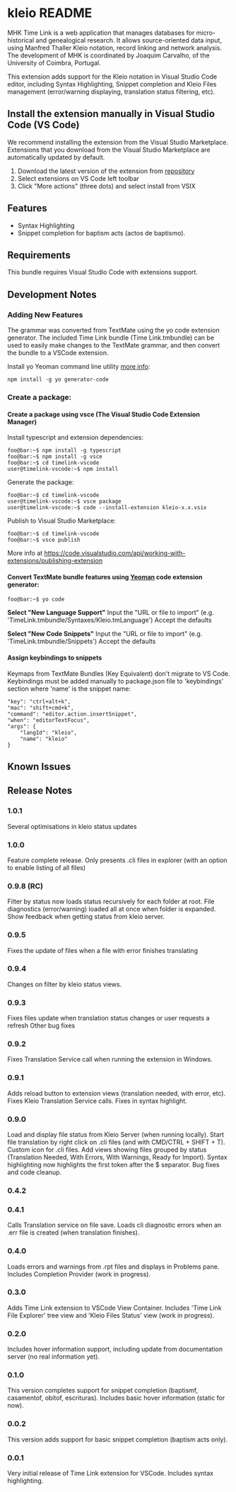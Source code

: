 # kleio README

MHK Time Link is a web application that manages databases for micro-historical and genealogical research. It allows source-oriented data input, using Manfred Thaller Kleio notation, record linking and network analysis. The development of MHK is coordinated by Joaquim Carvalho, of the University of Coimbra, Portugal.

This extension adds support for the Kleio notation in Visual Studio Code editor, including Syntax Highlighting, Snippet completion and Kleio Files management (error/warning displaying, translation status filtering, etc).

## Install the extension manually in Visual Studio Code (VS Code)

We recommend installing the extension from the Visual Studio Marketplace. Extensions that you download from the Visual Studio Marketplace are automatically updated by default.

1. Download the latest version of the extension from [repository](https://github.com/time-link/timelink-vscode/raw/master/builds/)
2. Select extensions on VS Code left toolbar
3. Click "More actions" (three dots) and select install from VSIX

## Features

* Syntax Highlighting
* Snippet completion for baptism acts (actos de baptismo).

## Requirements

This bundle requires Visual Studio Code with extensions support.

## Development Notes

### Adding New Features

The grammar was converted from TextMate using the yo code extension generator. The included Time Link bundle (Time Link.tmbundle) can be used to easily make changes to the TextMate grammar, and then convert the bundle to a VSCode extension.

Install yo Yeoman command line utility [more info](https://code.visualstudio.com/api/get-started/your-first-extension):

```console
npm install -g yo generator-code
```

### Create a package:
#### Create a package using vsce (The Visual Studio Code Extension Manager)

Install typescript and extension dependencies:

```console
foo@bar:~$ npm install -g typescript
foo@bar:~$ npm install -g vsce
foo@bar:~$ cd timelink-vscode
user@timelink-vscode:~$ npm install
```

Generate the package:

```console
foo@bar:~$ cd timelink-vscode
user@timelink-vscode:~$ vsce package
user@timelink-vscode:~$ code --install-extension kleio-x.x.vsix
```

Publish to Visual Studio Marketplace:

```console
foo@bar:~$ cd timelink-vscode
foo@bar:~$ vsce publish
```
More info at https://code.visualstudio.com/api/working-with-extensions/publishing-extension

#### Convert TextMate bundle features using [Yeoman](https://yeoman.io/learning/) code extension generator:

```console
foo@bar:~$ yo code
```

**Select "New Language Support"**
Input the "URL or file to import" (e.g. 'TimeLink.tmbundle/Syntaxes/Kleio.tmLanguage')
Accept the defaults

**Select "New Code Snippets"**
Input the "URL or file to import" (e.g. 'TimeLink.tmbundle/Snippets')
Accept the defaults

#### Assign keybindings to snippets
Keymaps from TextMate Bundles (Key Equivalent) don't migrate to VS Code.
Keybindings must be added manually to package.json file to 'keybindings' section where 'name' is the snippet name:

```
"key": "ctrl+alt+k",
"mac": "shift+cmd+k",
"command": "editor.action.insertSnippet",
"when": "editorTextFocus",
"args": {
    "langId": "kleio",
    "name": "kleio"
}
```

## Known Issues

## Release Notes

### 1.0.1
Several optimisations in kleio status updates

### 1.0.0
Feature complete release.
Only presents .cli files in explorer (with an option to enable listing of all files)

### 0.9.8 (RC)
Filter by status now loads status recursively for each folder at root.
File diagnostics (error/warning) loaded all at once when folder is expanded.
Show feedback when getting status from kleio server.

### 0.9.5
Fixes the update of files when a file with error finishes translating

### 0.9.4
Changes on filter by kleio status views.

### 0.9.3
Fixes files update when translation status changes or user requests a refresh
Other bug fixes

### 0.9.2
Fixes Translation Service call when running the extension in Windows.

### 0.9.1
Adds reload button to extension views (translation needed, with error, etc).
Fixes Kleio Translation Service calls.
Fixes in syntax highlight.

### 0.9.0
Load and display file status from Kleio Server (when running locally).
Start file translation by right click on .cli files (and with CMD/CTRL + SHIFT + T).
Custom icon for .cli files.
Add views showing files grouped by status (Translation Needed, With Errors, With Warnings, Ready for Import).
Syntax highlighting now highlights the first token after the $ separator.
Bug fixes and code cleanup.

### 0.4.2
### 0.4.1

Calls Translation service on file save. Loads cli diagnostic errors when an .err file is created (when translation finishes).

### 0.4.0

Loads errors and warnings from .rpt files and displays in Problems pane. Includes Completion Provider (work in progress).

### 0.3.0

Adds Time Link extension to VSCode View Container. Includes 'Time Link File Explorer' tree view and 'Kleio Files Status' view (work in progress).

### 0.2.0

Includes hover information support, including update from documentation server (no real information yet).

### 0.1.0

This version completes support for snippet completion (baptismf, casamentof, obitof, escrituras).
Includes basic hover information (static for now).

### 0.0.2

This version adds support for basic snippet completion (baptism acts only).

### 0.0.1

Very initial release of Time Link extension for VSCode. Includes syntax highlighting.
